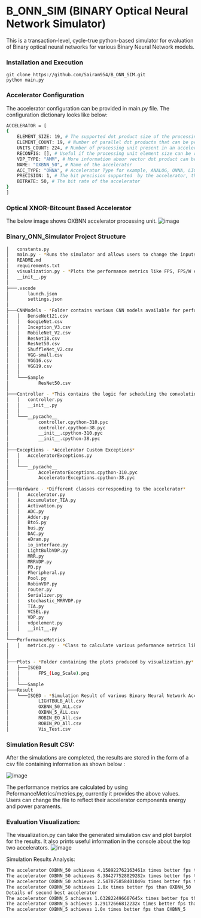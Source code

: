 

# B_ONN_SIM (BINARY Optical Neural Network Simulator)

This is a transaction-level, cycle-true python-based simulator for evaluation of Binary optical neural networks for various Binary Neural Network models.  

### Installation and Execution

    git clone https://github.com/Sairam954/B_ONN_SIM.git
    python main.py

### Accelerator Configuration 

The accelerator configuration can be provided in main.py file. The configuration dictionary looks like below:
``` bash
ACCELERATOR = [
{
    ELEMENT_SIZE: 19, # The supported dot product size of the processing unit, generally equal to number of wavelengths multiplexed in weight bank/activation bank 
    ELEMENT_COUNT: 19, # Number of parallel dot products that can be performed by one processing unit, generally equal to the number of output waveguides in a processing unit  
    UNITS_COUNT: 224, # Number of processing unit present in an accelerator
    RECONFIG: [], # Useful if the processing unit element size can be reconfigured according to the convolution computation need
    VDP_TYPE: "AMM", # More information abour vector dot product can be found in our paper ([https://ieeexplore.ieee.org/abstract/document/9852767]
    NAME: "OXBNN_50", # Name of the accelerator 
    ACC_TYPE: "ONNA", # Accelerator Type for example, ANALOG, ONNA, LIGHTBULB, and ROBIN. This parameter helps in evaluation of performance metrics based on accelerator
    PRECISION: 1, # The bit precision supported  by the accelerator, this value along with ***accelerator_required_precision*** determines whether bit-slicing needs to be implemented
    BITRATE: 50, # The bit rate of the accelerator 
}
]
```
### Optical XNOR-Bitcount Based Accelerator
The below image shows OXBNN accelerator processing unit.
![image](https://user-images.githubusercontent.com/23030293/215595337-4279ec37-7486-4e54-8b04-b7e31fa5dce5.png)


### Binary_ONN_Simulator Project Structure 
``` bash
│   constants.py
│   main.py - *Runs the simulator and allows users to change the inputs according to the accelerator* 
│   README.md
│   requirements.txt
│   visualization.py - *Plots the performance metrics like FPS, FPS/W etc of various accelerators on single barplot and also provides information of the best performing accelerator* 
│   __init__.py
│
├───.vscode
│       launch.json
│       settings.json
│
├───CNNModels - *Folder contains various CNN models available for performing simulations*
│   │   DenseNet121.csv
│   │   GoogLeNet.csv
│   │   Inception_V3.csv
│   │   MobileNet_V2.csv
│   │   ResNet18.csv
│   │   ResNet50.csv
│   │   ShuffleNet_V2.csv
│   │   VGG-small.csv
│   │   VGG16.csv
│   │   VGG19.csv
│   │
│   └───Sample
│           ResNet50.csv
│
├───Controller - *This contains the logic for scheduling the convolutions and corresponding dot product operations on to the accelerator hardware*
│   │   controller.py
│   │   __init__.py
│   │
│   └───__pycache__
│           controller.cpython-310.pyc
│           controller.cpython-38.pyc
│           __init__.cpython-310.pyc
│           __init__.cpython-38.pyc
│
├───Exceptions - *Accelerator Custom Exceptions*
│   │   AcceleratorExceptions.py
│   │
│   └───__pycache__
│           AcceleratorExceptions.cpython-310.pyc
│           AcceleratorExceptions.cpython-38.pyc
│
├───Hardware - *Different classes corresponding to the accelerator*
│   │   Accelerator.py
│   │   Accumulator_TIA.py
│   │   Activation.py
│   │   ADC.py
│   │   Adder.py
│   │   BtoS.py
│   │   bus.py
│   │   DAC.py
│   │   eDram.py
│   │   io_interface.py
│   │   LightBulbVDP.py
│   │   MRR.py
│   │   MRRVDP.py
│   │   PD.py
│   │   Pheripheral.py
│   │   Pool.py
│   │   RobinVDP.py
│   │   router.py
│   │   Serializer.py
│   │   stochastic_MRRVDP.py
│   │   TIA.py
│   │   VCSEL.py
│   │   VDP.py
│   │   vdpelement.py
│   │   __init__.py  
│
└───PerformanceMetrics
│   │   metrics.py - *Class to calculate various peformance metrics like FPS, FPS/W and FPS/W/mm2*
│ 
│
├───Plots - *Folder containing the plots produced by visualization.py*
│   ├───ISQED
│   │       FPS_(Log_Scale).png
│   │
│   └───Sample
├───Result
│   └───ISQED - *Simulation Result of various Binary Neural Network Accelerator*
│           LIGHTBULB_All.csv
│           OXBNN_50_ALL.csv
│           OXBNN_5_ALL.csv
│           ROBIN_EO_All.csv
│           ROBIN_PO_All.csv
│           Vis_Test.csv

```

### Simulation Result CSV:
After the simulations are completed, the results are stored in the form of a csv file containing information as shown below :

![image](https://user-images.githubusercontent.com/23030293/215599495-6df0e14b-3bb4-4bd0-903d-8f9a3c619699.png)

The performance metrics are calculated by using PeformanceMetrics/metrics.py, currently it provides the above values. Users can change the file to reflect their accelerator components energy and power paraments.  

### Evaluation Visualization:
The visualization.py can take the generated simulation csv and plot barplot for the results. It also prints useful information in the console about the top two accelerators. 
![image](https://user-images.githubusercontent.com/23030293/215608379-2d0a6222-b4d0-4891-a08e-9257256aa0a4.png)

Simulation Results Analysis: 
```bash
The accelerator OXBNN_50 achieves 4.158922762163461x times better fps than LIGHTBULB
The accelerator OXBNN_50 achieves 8.384277528829282x times better fps than ROBIN_PO
The accelerator OXBNN_50 achieves 2.547075858401049x times better fps than OXBNN_5
The accelerator OXBNN_50 achieves 1.0x times better fps than OXBNN_50
Details of second best accelerator
The accelerator OXBNN_5 achieves 1.632822496607645x times better fps than LIGHTBULB
The accelerator OXBNN_5 achieves 3.29172666812232x times better fps than ROBIN_PO
The accelerator OXBNN_5 achieves 1.0x times better fps than OXBNN_5

```







